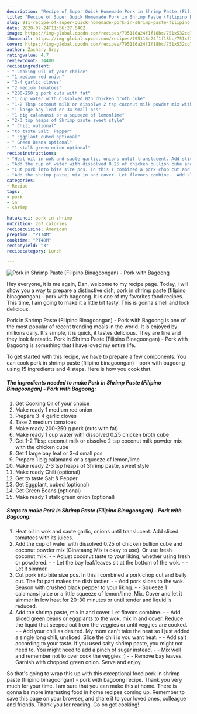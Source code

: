```yaml
---
description: "Recipe of Super Quick Homemade Pork in Shrimp Paste (Filipino Binagoongan) - Pork with Bagoong"
title: "Recipe of Super Quick Homemade Pork in Shrimp Paste (Filipino Binagoongan) - Pork with Bagoong"
slug: 911-recipe-of-super-quick-homemade-pork-in-shrimp-paste-filipino-binagoongan-pork-with-bagoong
date: 2020-07-24T11:56:27.540Z
image: https://img-global.cpcdn.com/recipes/795116a24f1f18bc/751x532cq70/pork-in-shrimp-paste-filipino-binagoongan-pork-with-bagoong-recipe-main-photo.jpg
thumbnail: https://img-global.cpcdn.com/recipes/795116a24f1f18bc/751x532cq70/pork-in-shrimp-paste-filipino-binagoongan-pork-with-bagoong-recipe-main-photo.jpg
cover: https://img-global.cpcdn.com/recipes/795116a24f1f18bc/751x532cq70/pork-in-shrimp-paste-filipino-binagoongan-pork-with-bagoong-recipe-main-photo.jpg
author: Zachary Gray
ratingvalue: 4.7
reviewcount: 34480
recipeingredient:
- " Cooking Oil of your choice"
- "1 medium red onion"
- "3-4 garlic cloves"
- "2 medium tomatoes"
- "200-250 g pork cuts with fat"
- "1 cup water with dissolved 025 chicken broth cube"
- "1-2 Tbsp coconut milk or dissolve 2 tsp coconut milk powder mix with the chicken cube"
- "1 large bay leaf or 34 small pcs"
- "1 big calamansi or a squeeze of lemonlime"
- "2-3 tsp heaps of Shrimp paste sweet style"
- " Chili optional"
- "to taste Salt  Pepper"
- " Eggplant cubed optional"
- " Green Beans optional"
- "1 stalk green onion optional"
recipeinstructions:
- "Heat oil in wok and saute garlic, onions until translucent. Add sliced tomatoes with its juices."
- "Add the cup of water with dissolved 0.25 of chicken bullion cube and coconut powder mix (Ginataang Mix is okay to use). Or use fresh coconut milk.   Adjust coconut taste to your liking, whether using fresh or powdered.  Let the bay leaf/leaves sit at the bottom of the wok.   Let it simmer."
- "Cut pork into bite size pcs. In this I combined a pork chop cut and belly cut. The fat part makes the dish tastier.   Add pork slices to the wok. Season with crushed black pepper to your liking.  Squeeze 1 calamansi juice or a little squeeze of lemon/lime.  Mix. Cover and let it simmer in low heat for 20-30 minutes or until tender and liquid is reduced."
- "Add the shrimp paste, mix in and cover. Let flavors combine.  Add sliced green beans or eggplants to the wok, mix in and cover.  Reduce the liquid that seeped out from the veggies or until veggies are cooked.  Add your chili as desired. My mom can&#39;t take the heat so I just added a single long chili, unsliced. Slice the chili is you want heat.  Add salt according to your taste. If you used salty shrimp paste, you might not need to. You might need to add a pinch of sugar instead.   Mix well and remember not to over cook the veggies :)   Remove bay leaves. Garnish with chopped green onion. Serve and enjoy."
categories:
- Recipe
tags:
- pork
- in
- shrimp

katakunci: pork in shrimp 
nutrition: 267 calories
recipecuisine: American
preptime: "PT14M"
cooktime: "PT48M"
recipeyield: "3"
recipecategory: Lunch

---
```



![Pork in Shrimp Paste (Filipino Binagoongan) - Pork with Bagoong](https://img-global.cpcdn.com/recipes/795116a24f1f18bc/751x532cq70/pork-in-shrimp-paste-filipino-binagoongan-pork-with-bagoong-recipe-main-photo.jpg)

Hey everyone, it is me again, Dan, welcome to my recipe page. Today, I will show you a way to prepare a distinctive dish, pork in shrimp paste (filipino binagoongan) - pork with bagoong. It is one of my favorites food recipes. This time, I am going to make it a little bit tasty. This is gonna smell and look delicious.

Pork in Shrimp Paste (Filipino Binagoongan) - Pork with Bagoong is one of the most popular of recent trending meals in the world. It is enjoyed by millions daily. It's simple, it is quick, it tastes delicious. They are fine and they look fantastic. Pork in Shrimp Paste (Filipino Binagoongan) - Pork with Bagoong is something that I have loved my entire life.




To get started with this recipe, we have to prepare a few components. You can cook pork in shrimp paste (filipino binagoongan) - pork with bagoong using 15 ingredients and 4 steps. Here is how you cook that.

<!--inarticleads1-->

##### The ingredients needed to make Pork in Shrimp Paste (Filipino Binagoongan) - Pork with Bagoong:

1. Get  Cooking Oil of your choice
1. Make ready 1 medium red onion
1. Prepare 3-4 garlic cloves
1. Take 2 medium tomatoes
1. Make ready 200-250 g pork (cuts with fat)
1. Make ready 1 cup water with dissolved 0.25 chicken broth cube
1. Get 1-2 Tbsp coconut milk or dissolve 2 tsp coconut milk powder mix with the chicken cube
1. Get 1 large bay leaf or 3-4 small pcs
1. Prepare 1 big calamansi or a squeeze of lemon/lime
1. Make ready 2-3 tsp heaps of Shrimp paste, sweet style
1. Make ready  Chili (optional)
1. Get to taste Salt &amp; Pepper
1. Get  Eggplant, cubed (optional)
1. Get  Green Beans (optional)
1. Make ready 1 stalk green onion (optional)




<!--inarticleads2-->

##### Steps to make Pork in Shrimp Paste (Filipino Binagoongan) - Pork with Bagoong:

1. Heat oil in wok and saute garlic, onions until translucent. Add sliced tomatoes with its juices.
1. Add the cup of water with dissolved 0.25 of chicken bullion cube and coconut powder mix (Ginataang Mix is okay to use). Or use fresh coconut milk.  -  - Adjust coconut taste to your liking, whether using fresh or powdered. -  - Let the bay leaf/leaves sit at the bottom of the wok.  -  - Let it simmer.
1. Cut pork into bite size pcs. In this I combined a pork chop cut and belly cut. The fat part makes the dish tastier.  -  - Add pork slices to the wok. Season with crushed black pepper to your liking. -  - Squeeze 1 calamansi juice or a little squeeze of lemon/lime.  Mix. Cover and let it simmer in low heat for 20-30 minutes or until tender and liquid is reduced.
1. Add the shrimp paste, mix in and cover. Let flavors combine. -  - Add sliced green beans or eggplants to the wok, mix in and cover.  Reduce the liquid that seeped out from the veggies or until veggies are cooked. -  - Add your chili as desired. My mom can&#39;t take the heat so I just added a single long chili, unsliced. Slice the chili is you want heat. -  - Add salt according to your taste. If you used salty shrimp paste, you might not need to. You might need to add a pinch of sugar instead.  -  - Mix well and remember not to over cook the veggies :)  -  - Remove bay leaves. Garnish with chopped green onion. Serve and enjoy.




So that's going to wrap this up with this exceptional food pork in shrimp paste (filipino binagoongan) - pork with bagoong recipe. Thank you very much for your time. I am sure that you can make this at home. There is gonna be more interesting food in home recipes coming up. Remember to save this page on your browser, and share it to your loved ones, colleague and friends. Thank you for reading. Go on get cooking!
